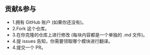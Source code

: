 ## 贡献&参与
- 1.拥有 GitHub 账户 (如果你还没有)。
- 2.Fork 这个仓库。
- 3.在你克隆的仓库上进行修改 (每块内容都是一个单独的 .md 文件)。
- 4.提 issues 告知，你需要领取哪个模块进行翻译。
- 4.提交一个 PR。
